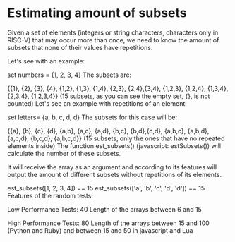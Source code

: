 <h1> Estimating amount of subsets </h1>

Given a set of elements (integers or string characters, characters only in RISC-V) that may occur more than once, we need to know the amount of subsets that none of their values have repetitions.

Let's see with an example:

set numbers = {1, 2, 3, 4}
The subsets are:

{{1}, {2}, {3}, {4}, {1,2}, {1,3}, {1,4}, {2,3}, {2,4},{3,4}, {1,2,3}, {1,2,4}, {1,3,4}, {2,3,4}, {1,2,3,4}} (15 subsets, as you can see the empty set, {}, is not counted)
Let's see an example with repetitions of an element:

set letters= {a, b, c, d, d}
The subsets for this case will be:

{{a}, {b}, {c}, {d}, {a,b}, {a,c}, {a,d}, {b,c}, {b,d},{c,d}, {a,b,c}, {a,b,d}, {a,c,d}, {b,c,d}, {a,b,c,d}} (15 subsets, only the ones that have no repeated elements inside)
The function est_subsets() (javascript: estSubsets()) will calculate the number of these subsets.

It will receive the array as an argument and according to its features will output the amount of different subsets without repetitions of its elements.

est_subsets([1, 2, 3, 4]) == 15
est_subsets(['a', 'b', 'c', 'd', 'd']) == 15
Features of the random tests:

Low Performance Tests: 40
Length of the arrays between 6 and 15

High Performance Tests: 80
Length of the arrays between 15 and 100 (Python and Ruby) and between 15 and 50 in javascript and Lua